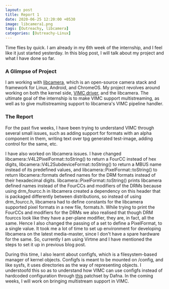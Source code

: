```yaml
---
layout: post
title: Report 1
date: 2020-06-25 12:20:00 +0530
image: libcamera1.png
tags: [Outreachy, libcamera]
categories: [Outreachy-Linux]
---
```


Time flies by quick. I am already in my 6th week of the internship, and I feel like it just started yesterday. In this blog post, I will talk about my project and what I have done so far.

### A Glimpse of Project

I am working with [libcamera](https://libcamera.org/index.html), which is an open-source camera stack and framework for Linux, Android, and ChromeOS. My project revolves around working on both the kernel side, [VIMC driver](https://www.kernel.org/doc/html/v5.6/media/v4l-drivers/vimc.html), and the libcamera. The ultimate goal of the internship is to make VIMC support multistreaming, as well as to give multistreaming support to libcamera's VIMC pipeline handler.

### The Report

For the past five weeks, I have been trying to understand VIMC through several small issues, such as adding support for formats with an alpha component in them, writing text over tpg generated test-image, adding control for the same, etc.


I have also worked on libcamera issues. I have changed libcamera::V4L2PixelFormat::toString() to return a FourCC instead of hex digits, libcamera::V4L2SubdeviceFormat::toString() to return a MBUS name instead of its predefined values, and libcamera::PixelFormat::toString() to return libcamera::formats defined names for the DRM formats instead of their hexadecimal digits. libcamera::PixelFormat::toString() prints libcamera defined names instead of the FourCCs and modifiers of the DRMs because using drm_fourcc.h in libcamera created a dependency on this header that is packaged differently between distributions, so instead of using drm_fourcc.h, libcamera had to define constants for the libcamera supported pixel formats in a new file, formats.h. While trying to print the FourCCs and modifiers for the DRMs we also realised that though DRM fourccs look like they have a per-plane modifier, they are, in fact, all the same. Hence I also changed the passing of a set to define a PixelFormat, to a single value. It took me a lot of time to set up environment for developing libcamera on the latest media-master, since I don't have a spare hardware for the same. So, currently I am using Virtme and I have mentioned the steps to set it up in previous blog post. 


During this time, I also learnt about configfs, which is a filesystem-based manager of kernel objects. Configfs is meant to be mounted on /config, and like sysfs, it uses directories as the way of representing objects.  I understoofd this so as to understand how VIMC can use configfs instead of hardcoded configuration through [this](https://gitlab.collabora.com/dafna/linux/-/commit/e424a9ee0dee5b36dad34c15ff21290314bcbbde) patchset by Dafna. In the coming weeks, I will work on bringing multistream support in VIMC.